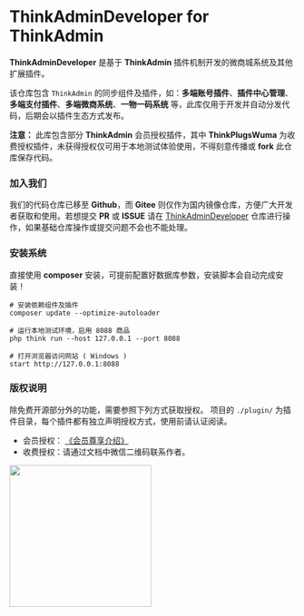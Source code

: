 # ThinkAdminDeveloper for ThinkAdmin

**ThinkAdminDeveloper** 是基于 **ThinkAdmin** 插件机制开发的微商城系统及其他扩展插件。

该仓库包含 `ThinkAdmin` 的同步组件及插件，如：**多端账号插件**、**插件中心管理**、**多端支付插件**、**多端微商系统**、**一物一码系统** 等，此库仅用于开发并自动分发代码，后期会以插件生态方式发布。

**注意：** 此库包含部分 **ThinkAdmin** 会员授权插件，其中 **ThinkPlugsWuma** 为收费授权插件，未获得授权仅可用于本地测试体验使用，不得刻意传播或 **fork** 此仓库保存代码。

### 加入我们

我们的代码仓库已移至 **Github**，而 **Gitee** 则仅作为国内镜像仓库，方便广大开发者获取和使用。若想提交 **PR** 或 **ISSUE** 请在 [ThinkAdminDeveloper](https://github.com/zoujingli/ThinkAdminDeveloper) 仓库进行操作，如果基础仓库操作或提交问题不会也不能处理。

### 安装系统

直接使用 **composer** 安装，可提前配置好数据库参数，安装脚本会自动完成安装！

```shell
# 安装依赖组件及插件
composer update --optimize-autoloader

# 运行本地测试环境，启用 8088 商品
php think run --host 127.0.0.1 --port 8088

# 打开浏览器访问网站 ( Windows ) 
start http://127.0.0.1:8088
```

### 版权说明

除免费开源部分外的功能，需要参照下列方式获取授权。
项目的 `./plugin/` 为插件目录，每个插件都有独立声明授权方式，使用前请认证阅读。

* 会员授权： [《会员尊享介绍》](https://thinkadmin.top/vip-introduce)
* 收费授权：请通过文档中微信二维码联系作者。

 <img alt="" src="https://thinkadmin.top/static/img/wx.png" width="250">